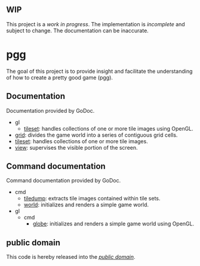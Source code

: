 WIP
---

This project is a *work in progress*. The implementation is *incomplete* and
subject to change. The documentation can be inaccurate.

pgg
===

The goal of this project is to provide insight and facilitate the understanding
of how to create a pretty good game (pgg).

Documentation
-------------

Documentation provided by GoDoc.

   - gl
      - [tileset][gl/tileset]: handles collections of one or more tile images using OpenGL.
   - [grid][]: divides the game world into a series of contiguous grid cells.
   - [tileset][]: handles collections of one or more tile images.
   - [view][]: supervises the visible portion of the screen.

[gl/tileset]: http://godoc.org/github.com/mewmew/pgg/gl/tileset
[grid]: http://godoc.org/github.com/mewmew/pgg/grid
[tileset]: http://godoc.org/github.com/mewmew/pgg/tileset
[view]: http://godoc.org/github.com/mewmew/pgg/view

Command documentation
---------------------

Command documentation provided by GoDoc.

   - cmd
      - [tiledump][cmd/tiledump]: extracts tile images contained within tile sets.
      - [world][cmd/world]: initializes and renders a simple game world.
   - gl
      - cmd
         - [globe][gl/cmd/globe]: initializes and renders a simple game world using OpenGL.

[cmd/tiledump]: http://godoc.org/github.com/mewmew/pgg/cmd/tiledump
[cmd/world]: http://godoc.org/github.com/mewmew/pgg/cmd/world
[gl/cmd/globe]: http://godoc.org/github.com/mewmew/pgg/gl/cmd/globe

public domain
-------------

This code is hereby released into the *[public domain][]*.

[public domain]: https://creativecommons.org/publicdomain/zero/1.0/
